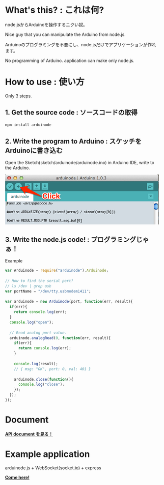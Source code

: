 # What's this? : これは何?

node.jsからArduinoを操作するニクい奴。

Nice guy that you can manipulate the Arduino from node.js.

Arduinoのプログラミングを不要にし、node.jsだけでアプリケーションが作れます。

No programming of Arduino. application can make only node.js.


# How to use : 使い方

Only 3 steps.

## 1. Get the source code : ソースコードの取得

```sh
npm install arduinode
```

## 2. Write the program to Arduino : スケッチをArduinoに書き込む

Open the Sketch(sketch/arduinode/arduinode.ino) in Arduino IDE, write to the Arduino.

<img src="doc/img/write-to-arduino.png">

## 3. Write the node.js code! : プログラミングじゃぁ！

Example

```js
var Arduinode = require("arduinode").Arduinode;

// How to find the serial port?
// ls /dev | grep usb
var portName = "/dev/tty.usbmodem1411";

var arduinode = new Arduinode(port, function(err, result){
  if(err){
    return console.log(err);
  }
  console.log("open");

  // Read analog port value.
  arduinode.analogRead(0, function(err, result){
    if(err){
      return console.log(err);
    }

    console.log(result);
    // { msg: "OK", port: 0, val: 401 }

    arduinode.close(function(){
      console.log("close");
    });
  });
});
```

# Document

**[API document を見る！](doc/API.md)**

# Example application

arduinode.js + WebSocket(socket.io) + express

**[Come here!](example/Readme.md)**


